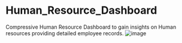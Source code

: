 # Human_Resource_Dashboard 
Compressive Human Resource Dashboard to gain insights on Human resources providing detailed employee records.
![image](https://github.com/user-attachments/assets/556504a9-84df-4f5c-a7ed-c7c7f42e0da8)
